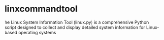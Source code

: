 # linxcommandtool
he Linux System Information Tool (linux.py) is a comprehensive Python script designed to collect and display detailed system information for Linux-based operating systems
